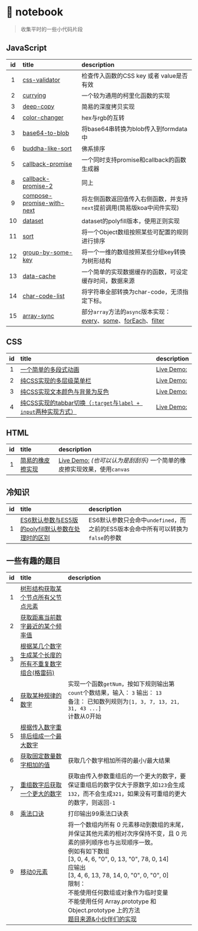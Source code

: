 # :notebook: notebook

> 收集平时的一些小代码片段

## JavaScript

id|title|description
:-:|:-|:-
1|[css-validator](./javascript/css-validator.js)|检查传入函数的CSS key 或者 value是否有效
2|[currying](./javascript/currying.js)|一个较为通用的柯里化函数的实现
3|[deep-copy](./javascript/deep-copy.js)|简易的深度拷贝实现
4|[color-changer](./javascript/color-changer.js)|hex与rgb的互转
3|[base64-to-blob](./javascript/base64-2-blob.js)|将base64串转换为blob传入到formdata中
6|[buddha-like-sort](./javascript/buddha-like-sort.js)|佛系排序
5|[callback-promise](./javascript/callback-promise.js)|一个同时支持promise和callback的函数生成器
8|[callback-promise-2](./javascript/callback-promise-2.js)|同上
9|[compose-promise-with-next](./javascript/compose-promise-with-next.js)|将左侧函数返回值传入右侧函数，并支持`next`提前调用(简易版koa中间件实现)
10|[dataset](./javascript/dataset.js)|dataset的polyfill版本，使用正则实现
11|[sort](./javascript/sort.js)|将一个Object数组按照某些可配置的规则进行排序
12|[group-by-some-key](./javascript/translate-tree-data.js)|将一个一维的数组按照某些分组key转换为树形结构
13|[data-cache](./javascript/data-cache.js)|一个简单的实现数据缓存的函数，可设定缓存时间，数据来源
14|[char-code-list](./javascript/char-code-list.js)|将字符串全部转换为char-code，无须指定下标。
15|[array-sync](./array-sync)|部分`array`方法的`async`版本实现：[every](./array-sync/every.js)、[some](./array-sync/some.js)、[forEach](./array-sync/for-each.js)、[filter](./array-sync/filter.js)

## CSS

id|title|description
:-:|:-|:-
1|[一个简单的多段式动画](./html/animation.html)|[Live Demo: ](https://blog.jiasm.org/notebook/html/animation.html)
2|[纯CSS实现的多层级菜单栏](./html/deep-child-menu.html)|[Live Demo: ](https://blog.jiasm.org/notebook/html/deep-child-menu.html)
3|[纯CSS实现文本颜色与背景为反色](./html/invert-background-color-2-text-color.html)|[Live Demo: ](https://blog.jiasm.org/notebook/html/invert-background-color-2-text-color.html)
4|[纯CSS实现的tabbar切换（`:target`与`label + input`两种实现方式）](./html/pure-css-tab-bar.html)|[Live Demo: ](https://blog.jiasm.org/notebook/html/pure-css-tab-bar.html)

## HTML

id|title|description
:-:|:-|:-
1|[简易的橡皮擦实现](./html/eraser.html)|[Live Demo:](https://blog.jiasm.org/notebook/html/eraser.html) *(也可以认为是刮刮乐)* 一个简单的橡皮擦实现效果，使用`canvas`

## 冷知识

id|title|description
:-:|:-|:-
1|[ES6默认参数与ES5版的polyfill默认参数在处理时的区别](./docs/default-arguments.md)|ES6默认参数只会命中`undefined`，而之前的ES5版本会命中所有可以转换为`false`的参数

## 一些有趣的题目

id|title|description
:-:|:-|:-
1|[树形结构获取某个节点所有父节点元素](./javascript/find-parents.js)|
2|[获取距离当前数字最近的某个频率值](./javascript/get-range.js)|
3|[根据某几个数字生成某个长度的所有不重复数字组合(格雷码)](./javascript/gray-code.js)
4|[获取某种规律的数字](./javascript/get-num-by-somerule1.js)|实现一个函数`getNum`，按如下规则输出第`count`个数结果，输入： `3` 输出： `13`<br/>备注： 已知数列规则为`[1, 3, 7, 13, 21, 31, 43 ...]`<br/> 计数从0开始
5|[根据传入数字重排后组成一个最大数字](./javascript/max-five-digits.js)
6|[获取固定数量数字相加的值](./javascript/min-max-sum.js)|获取几个数字相加所得的最小/最大结果
7|[重组数字后获取一个更大的数字](./javascript/nextbigger.js)|获取由传入参数重组后的一个更大的数字，要保证重组后的数字仅大于原数字,如`123`会生成`132`，而不会生成`321`，如果没有可重组的更大的数字，则返回`-1`
8|[乘法口诀](./javascript/cfkj.js)|打印输出99乘法口诀表
9|[移动0元素](./javascript/move-zero.js)|将一个数组内所有 0 元素移动到数组的末尾，并保证其他元素的相对次序保持不变，且 0 元素的排列顺序也与出现顺序一致。<br/>例如有如下数组<br/>[3, 0, 4, 6, "0", 0, 13, "0", 78, 0, 14]<br/>应输出<br/>[3, 4, 6, 13, 78, 14, 0, "0", 0, "0", 0]<br/>限制：<br/>不能使用任何数组或对象作为临时变量<br/>不能使用任何 Array.prototype 和 Object.prototype 上的方法<br/>[题目来源&小伙伴们的实现](https://github.com/renrenche-fe/everything-about-front-end/issues/17)
